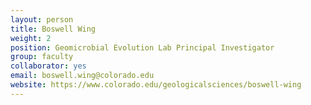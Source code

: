 ```yaml
---
layout: person
title: Boswell Wing
weight: 2
position: Geomicrobial Evolution Lab Principal Investigator
group: faculty
collaborator: yes
email: boswell.wing@colorado.edu
website: https://www.colorado.edu/geologicalsciences/boswell-wing
---
```

